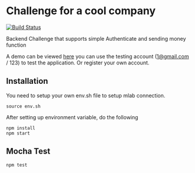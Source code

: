 # Challenge for a cool company
[![Build Status](https://travis-ci.org/zioutang/test_beam.svg?branch=master)](https://travis-ci.org/zioutang/test_beam)

Backend Challenge that supports simple Authenticate and sending money function

A demo can be viewed [here](https://beam-test-123.herokuapp.com/)
you can use the testing account (1@gmail.com / 123) to test the application. Or register your own account.

## Installation

You need to setup your own env.sh file to setup mlab connection.

```
source env.sh
```

After setting up environment variable, do the following
```
npm install
npm start
```


## Mocha Test

```
npm test
```
